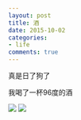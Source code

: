 ```yaml
---
layout: post
title: 酒
date: 2015-10-02
categories:
- life 
comments: true
---
```


真是日了狗了

我喝了一杯96度的酒

<!--more-->

![](http://urbem.github.io/images/jokes/wine.jpg)
![](http://urbem.github.io/images/jokes/dog.jpg)

